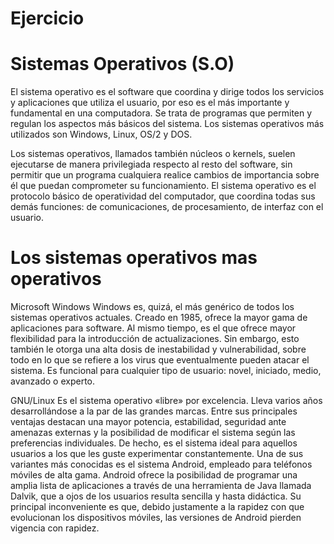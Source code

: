 # Ejercicio

# Sistemas Operativos (S.O)

El sistema operativo es el software que coordina y dirige todos los servicios y aplicaciones que utiliza el usuario, por eso es el más importante y fundamental en una computadora. Se trata de programas que permiten y regulan los aspectos más básicos del sistema. Los sistemas operativos más utilizados son Windows, Linux, OS/2 y DOS.

Los sistemas operativos, llamados también núcleos o kernels, suelen ejecutarse de manera privilegiada respecto al resto del software, sin permitir que un programa cualquiera realice cambios de importancia sobre él que puedan comprometer su funcionamiento. El sistema operativo es el protocolo básico de operatividad del computador, que coordina todas sus demás funciones: de comunicaciones, de procesamiento, de interfaz con el usuario.

# Los sistemas operativos mas operativos 

Microsoft Windows
Windows es, quizá, el más genérico de todos los sistemas operativos actuales. Creado en 1985, ofrece la mayor gama de aplicaciones para software. Al mismo tiempo, es el que ofrece mayor flexibilidad para la introducción de actualizaciones. Sin embargo, esto también le otorga una alta dosis de inestabilidad y vulnerabilidad, sobre todo en lo que se refiere a los virus que eventualmente pueden atacar el sistema. Es funcional para cualquier tipo de usuario: novel, iniciado, medio, avanzado o experto.

GNU/Linux
Es el sistema operativo «libre» por excelencia. Lleva varios años desarrollándose a la par de las grandes marcas. Entre sus principales ventajas destacan una mayor potencia, estabilidad, seguridad ante amenazas externas y la posibilidad de modificar el sistema según las preferencias individuales. De hecho, es el sistema ideal para aquellos usuarios a los que les guste experimentar constantemente. Una de sus variantes más conocidas es el sistema Android, empleado para teléfonos móviles de alta gama. Android ofrece la posibilidad de programar una amplia lista de aplicaciones a través de una herramienta de Java llamada Dalvik, que a ojos de los usuarios resulta sencilla y hasta didáctica. Su principal inconveniente es que, debido justamente a la rapidez con que evolucionan los dispositivos  móviles, las versiones de Android pierden vigencia con rapidez. 
